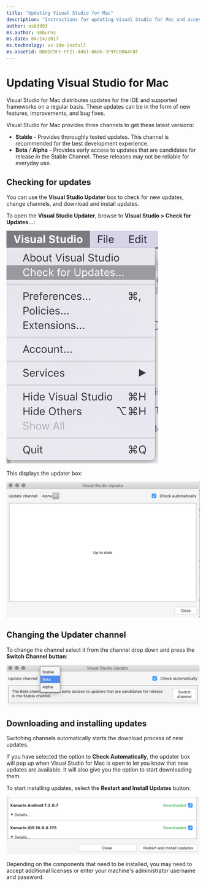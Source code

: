 ```yaml
---
title: "Updating Visual Studio for Mac"
description: "Instructions for updating Visual Studio for Mac and accessing preview releases."
author: asb3993
ms.author: amburns
ms.date: 04/14/2017
ms.technology: vs-ide-install
ms.assetid: DB8DC9FE-FF21-4061-8A96-3F9FC08A4F8F
---
```


# Updating Visual Studio for Mac

Visual Studio for Mac distributes updates for the IDE and supported frameworks on a regular basis. These updates can be in the form of new features, improvements, and bug fixes.

Visual Studio for Mac provides three channels to get these latest versions:

* **Stable** - Provides thoroughly tested updates. This channel is recommended for the best development experience.
* **Beta** / **Alpha** - Provides early access to updates that are candidates for release in the Stable Channel. These releases may not be reliable for everyday use.

## Checking for updates

You can use the **Visual Studio Updater** box to check for new updates, change channels, and download and install updates.

To open the **Visual Studio Updater**, browse to **Visual Studio > Check for Updates...**:

![Check for update option](media/update-image1.png)

This displays the updater box:

![updater box](media/update-image2.png)

## Changing the Updater channel

To change the channel select it from the channel drop down and press the **Switch Channel button**:

![Change Channel drop down](media/update-image3.png)

## Downloading and installing updates

Switching channels automatically starts the download process of new updates.

If you have selected the option to **Check Automatically**, the updater box will pop up when Visual Studio for Mac is open to let you know that new updates are available. It will also give you the option to start downloading them.

To start installing updates, select the **Restart and Install Updates** button:

![Button to start installing updates](media/update-image4.png)

Depending on the components that need to be installed, you may need to accept additional licenses or enter your machine's administrator username and password.

